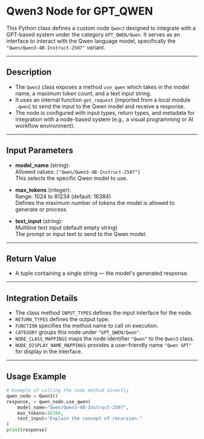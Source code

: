 # Qwen3 Node for GPT_QWEN

This Python class defines a custom node `Qwen3` designed to integrate with a GPT-based system under the category `GPT_QWEN/Qwen`. It serves as an interface to interact with the Qwen language model, specifically the `"Qwen/Qwen3-4B-Instruct-2507"` variant.

---

## Description

- The `Qwen3` class exposes a method `use_qwen` which takes in the model name, a maximum token count, and a text input string.
- It uses an internal function `get_request` (imported from a local module `.qwen`) to send the input to the Qwen model and receive a response.
- The node is configured with input types, return types, and metadata for integration with a node-based system (e.g., a visual programming or AI workflow environment).

---

## Input Parameters

- **model_name** (string):  
  Allowed values: `["Qwen/Qwen3-4B-Instruct-2507"]`  
  This selects the specific Qwen model to use.

- **max_tokens** (integer):  
  Range: 1024 to 81234 (default: 16384)  
  Defines the maximum number of tokens the model is allowed to generate or process.

- **text_input** (string):  
  Multiline text input (default empty string)  
  The prompt or input text to send to the Qwen model.

---

## Return Value

- A tuple containing a single string — the model's generated response.

---

## Integration Details

- The class method `INPUT_TYPES` defines the input interface for the node.
- `RETURN_TYPES` defines the output type.
- `FUNCTION` specifies the method name to call on execution.
- `CATEGORY` groups this node under `"GPT_QWEN/Qwen"`.
- `NODE_CLASS_MAPPINGS` maps the node identifier `"Qwen"` to the `Qwen3` class.
- `NODE_DISPLAY_NAME_MAPPINGS` provides a user-friendly name `"Qwen GPT"` for display in the interface.

---

## Usage Example

```python
# Example of calling the node method directly
qwen_node = Qwen3()
response, = qwen_node.use_qwen(
    model_name="Qwen/Qwen3-4B-Instruct-2507",
    max_tokens=16384,
    text_input="Explain the concept of recursion."
)
print(response)
